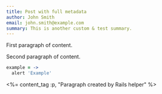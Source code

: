 ```yaml
---
title: Post with full metadata
author: John Smith
email: john.smith@example.com
summary: This is another custom & test summary.
---
```


First paragraph of content.

Second paragraph of content.

``` coffeescript
example = ->
  alert 'Example'
```

<%= content_tag :p, "Paragraph created by Rails helper" %>
